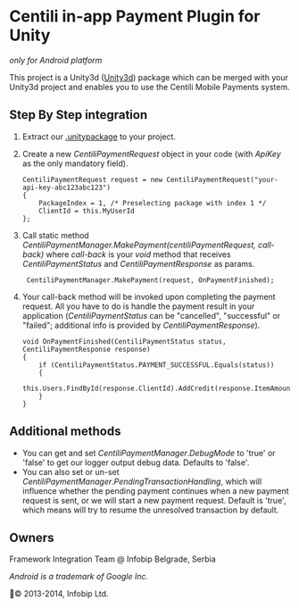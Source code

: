 # Centili in-app Payment Plugin for Unity
*only for Android platform*

This project is a Unity3d ([Unity3d](http://unity3d.com/unity "Unity3d")) package which can be merged with your Unity3d project and enables you to use the Centili Mobile Payments system.

## Step By Step integration
1. Extract our [.unitypackage](http://www.centili.com/manual/unity3d/CentiliUnityPrime31.unitypackage "Download CentiliUnity.unitypackage") to your project.
2. Create a new _CentiliPaymentRequest_ object in your code (with _ApiKey_ as the only mandatory field).
 
	```
	CentiliPaymentRequest request = new CentiliPaymentRequest("your-api-key-abc123abc123")
	{
		PackageIndex = 1, /* Preselecting package with index 1 */
		ClientId = this.MyUserId
	};
	```

3. Call static method _CentiliPaymentManager.MakePayment(centiliPaymentRequest, call-back)_ where _call-back_ is your _void_ method that receives _CentiliPaymentStatus_ and _CentiliPaymentResponse_ as params.

        CentiliPaymentManager.MakePayment(request, OnPaymentFinished);

4. Your call-back method will be invoked upon completing the payment request. All you have to do is handle the payment result in your application (_CentiliPaymentStatus_ can be "cancelled", "successful" or "failed"; additional info is provided by _CentiliPaymentResponse_).

	```
	void OnPaymentFinished(CentiliPaymentStatus status, CentiliPaymentResponse response)
	{
		if (CentiliPaymentStatus.PAYMENT_SUCCESSFUL.Equals(status))
	    {
	    	this.Users.FindById(response.ClientId).AddCredit(response.ItemAmount);
		}
	}
	```

## Additional methods

- You can get and set *CentiliPaymentManager*.*DebugMode* to 'true' or 'false' to get our logger output debug data. Defaults to 'false'.
- You can also set or un-set *CentiliPaymentManager*.*PendingTransactionHandling*, which will influence whether the pending payment continues when a new payment request is sent, or we will start a new payment request. Default is 'true', which means will try to resume the unresolved transaction by default.

Owners
------

Framework Integration Team @ Infobip Belgrade, Serbia

*Android is a trademark of Google Inc.*

© 2013-2014, Infobip Ltd.
